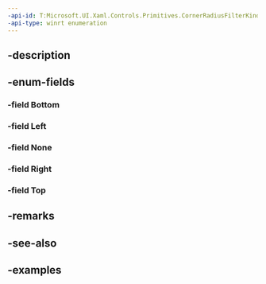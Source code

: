 ```yaml
---
-api-id: T:Microsoft.UI.Xaml.Controls.Primitives.CornerRadiusFilterKind
-api-type: winrt enumeration
---
```


## -description

## -enum-fields

### -field Bottom

### -field Left

### -field None

### -field Right

### -field Top

## -remarks

## -see-also

## -examples

